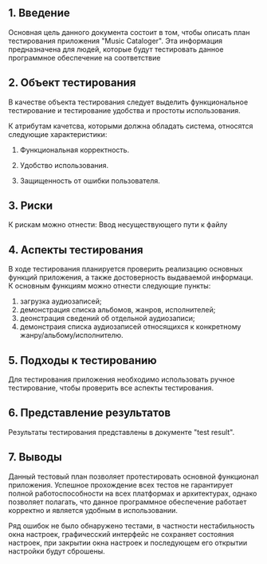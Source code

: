 ## 1\. Введение
Основная цель данного документа состоит в том, чтобы описать план тестирования приложения "Music Cataloger".
Эта информация предназначена для людей, которые будут тестировать данное программное обеспечение на соответствие 

## 2\. Объект тестирования


В качестве объекта тестирования следует выделить функциональное тестирование и тестирование удобства и простоты использования.

К атрибутам качетсва, которыми должна обладать система, относятся следующие характеристики:

1. Функциональная корректность.

2. Удобство использования.

3. Защищенность от ошибки пользователя. 

## 3. Риски

К рискам можно отнести:
Ввод несуществующего пути к файлу

## 4. Аспекты тестирования
В ходе тестирования планируется проверить реализацию основных функций приложения, а также достоверность выдаваемой информаци. К основным функциям можно отнести следующие пункты:

1. загрузка аудиозаписей;
2. демонстрация списка альбомов, жанров, исполнителей;
3. деонстрация сведений об отдельной аудиозаписи;
4. демонстраия списка аудиозаписей относящихся к конкретному жанру/альбому/исполнителю.

## 5. Подходы к тестированию
Для тестирования приложения необходимо использовать ручное тестирование, чтобы проверить все аспекты тестирования.

## 6. Представление результатов
Результаты тестирования представлены в документе "test result".

## 7. Выводы
Данный тестовый план позволяет протестировать основной функционал приложения. Успешное прохождение всех тестов не гарантирует полной работоспособности на всех платформах и 
архитектурах, однако позволяет полагать, что данное программное обеспечение работает корректно и является удобным в использовании.

Ряд ошибок не было обнаружено тестами, в частности нестабильность окна настроек, графичесский интерфейс не сохраняет состояния настроек,
при закрытии окна настроек и последующем его открытии настройки будут сброшены.
